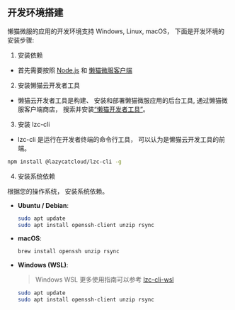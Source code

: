 ## 开发环境搭建
懒猫微服的应用的开发环境支持 Windows, Linux, macOS， 下面是开发环境的安装步骤:

1. 安装依赖

- 首先需要按照 [Node.js](https://nodejs.org/zh-cn) 和 [懒猫微服客户端](https://lazycat.cloud/download)

2. 安装懒猫云开发者工具

- 懒猫云开发者工具是构建、 安装和部署懒猫微服应用的后台工具, 通过懒猫微服客户端商店， 搜索并安装[“懒猫开发者工具”](https://appstore.lazycat.cloud/#/shop/detail/cloud.lazycat.developer.tools)。

3. 安装 lzc-cli

- lzc-cli 是运行在开发者终端的命令行工具， 可以认为是懒猫云开发工具的前端。

```bash
npm install @lazycatcloud/lzc-cli -g
```

4. 安装系统依赖

根据您的操作系统， 安装系统依赖。

- **Ubuntu / Debian**:

  ```bash
  sudo apt update
  sudo apt install openssh-client unzip rsync
  ```

- **macOS**:

  ```bash
  brew install openssh unzip rsync
  ```

- **Windows (WSL)**:

  > Windows WSL 更多使用指南可以参考 [lzc-cli-wsl](./lzc-cli-wsl)

  ```bash
  sudo apt update
  sudo apt install openssh-client unzip rsync
  ```
